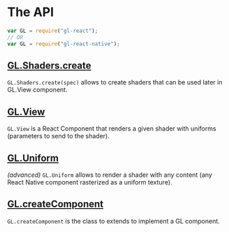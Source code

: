 # The API

```js
var GL = require("gl-react");
// OR
var GL = require("gl-react-native");
```

## [GL.Shaders.create](Shaders.create.md)

`GL.Shaders.create(spec)` allows to create shaders that can be used later in GL.View component.

## [GL.View](View.md)

`GL.View` is a React Component that renders a given shader with uniforms (parameters to send to the shader).

## [GL.Uniform](Uniform.md)

*(advanced)* `GL.Uniform` allows to render a shader with any content (any React Native component rasterized as a uniform texture).

## [GL.createComponent](createComponent.md)

`GL.createComponent` is the class to extends to implement a GL component.

